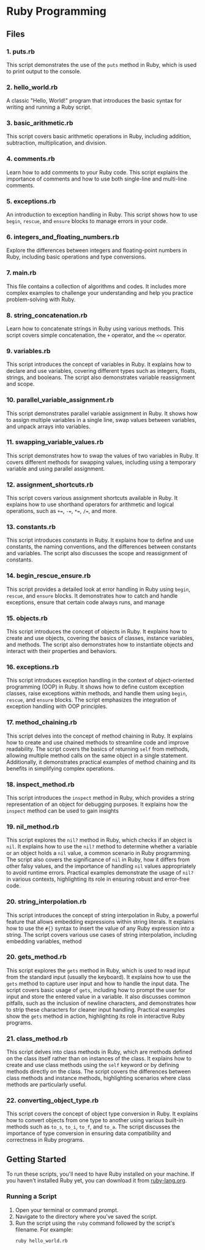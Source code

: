 # Ruby Programming

## Files

### 1. puts.rb
This script demonstrates the use of the `puts` method in Ruby, which is used to print output to the console.

### 2. hello_world.rb
A classic "Hello, World!" program that introduces the basic syntax for writing and running a Ruby script.

### 3. basic_arithmetic.rb
This script covers basic arithmetic operations in Ruby, including addition, subtraction, multiplication, and division.

### 4. comments.rb
Learn how to add comments to your Ruby code. This script explains the importance of comments and how to use both single-line and multi-line comments.

### 5. exceptions.rb
An introduction to exception handling in Ruby. This script shows how to use `begin`, `rescue`, and `ensure` blocks to manage errors in your code.

### 6. integers_and_floating_numbers.rb
Explore the differences between integers and floating-point numbers in Ruby, including basic operations and type conversions.

### 7. main.rb
This file contains a collection of algorithms and codes. It includes more complex examples to challenge your understanding and help you practice problem-solving with Ruby.

### 8. string_concatenation.rb
Learn how to concatenate strings in Ruby using various methods. This script covers simple concatenation, the `+` operator, and the `<<` operator.

### 9. variables.rb
This script introduces the concept of variables in Ruby. It explains how to declare and use variables, covering different types such as integers, floats, strings, and booleans. The script also demonstrates variable reassignment and scope.

### 10. parallel_variable_assignment.rb
This script demonstrates parallel variable assignment in Ruby. It shows how to assign multiple variables in a single line, swap values between variables, and unpack arrays into variables.

### 11. swapping_variable_values.rb
This script demonstrates how to swap the values of two variables in Ruby. It covers different methods for swapping values, including using a temporary variable and using parallel assignment.

### 12. assignment_shortcuts.rb
This script covers various assignment shortcuts available in Ruby. It explains how to use shorthand operators for arithmetic and logical operations, such as `+=`, `-=`, `*=`, `/=`, and more.

### 13. constants.rb
This script introduces constants in Ruby. It explains how to define and use constants, the naming conventions, and the differences between constants and variables. The script also discusses the scope and reassignment of constants.

### 14. begin_rescue_ensure.rb
This script provides a detailed look at error handling in Ruby using `begin`, `rescue`, and `ensure` blocks. It demonstrates how to catch and handle exceptions, ensure that certain code always runs, and manage

### 15. objects.rb
This script introduces the concept of objects in Ruby. It explains how to create and use objects, covering the basics of classes, instance variables, and methods. The script also demonstrates how to instantiate objects and interact with their properties and behaviors.

### 16. exceptions.rb
This script introduces exception handling in the context of object-oriented programming (OOP) in Ruby. It shows how to define custom exception classes, raise exceptions within methods, and handle them using `begin`, `rescue`, and `ensure` blocks. The script emphasizes the integration of exception handling with OOP principles.

### 17. method_chaining.rb
This script delves into the concept of method chaining in Ruby. It explains how to create and use chained methods to streamline code and improve readability. The script covers the basics of returning `self` from methods, allowing multiple method calls on the same object in a single statement. Additionally, it demonstrates practical examples of method chaining and its benefits in simplifying complex operations.

### 18. inspect_method.rb
This script introduces the `inspect` method in Ruby, which provides a string representation of an object for debugging purposes. It explains how the `inspect` method can be used to gain insights

### 19. nil_method.rb
This script explores the `nil?` method in Ruby, which checks if an object is `nil`. It explains how to use the `nil?` method to determine whether a variable or an object holds a `nil` value, a common scenario in Ruby programming. The script also covers the significance of `nil` in Ruby, how it differs from other falsy values, and the importance of handling `nil` values appropriately to avoid runtime errors. Practical examples demonstrate the usage of `nil?` in various contexts, highlighting its role in ensuring robust and error-free code.

### 20. string_interpolation.rb
This script introduces the concept of string interpolation in Ruby, a powerful feature that allows embedding expressions within string literals. It explains how to use the `#{}` syntax to insert the value of any Ruby expression into a string. The script covers various use cases of string interpolation, including embedding variables, method

### 20. gets_method.rb
This script explores the `gets` method in Ruby, which is used to read input from the standard input (usually the keyboard). It explains how to use the `gets` method to capture user input and how to handle the input data. The script covers basic usage of `gets`, including how to prompt the user for input and store the entered value in a variable. It also discusses common pitfalls, such as the inclusion of newline characters, and demonstrates how to strip these characters for cleaner input handling. Practical examples show the `gets` method in action, highlighting its role in interactive Ruby programs.

### 21. class_method.rb
This script delves into class methods in Ruby, which are methods defined on the class itself rather than on instances of the class. It explains how to create and use class methods using the `self` keyword or by defining methods directly on the class. The script covers the differences between class methods and instance methods, highlighting scenarios where class methods are particularly useful.

### 22. converting_object_type.rb
This script covers the concept of object type conversion in Ruby. It explains how to convert objects from one type to another using various built-in methods such as `to_s`, `to_i`, `to_f`, and `to_a`. The script discusses the importance of type conversion in ensuring data compatibility and correctness in Ruby programs.


## Getting Started

To run these scripts, you'll need to have Ruby installed on your machine. If you haven't installed Ruby yet, you can download it from [ruby-lang.org](https://www.ruby-lang.org/en/downloads/).

### Running a Script

1. Open your terminal or command prompt.
2. Navigate to the directory where you've saved the script.
3. Run the script using the `ruby` command followed by the script's filename. For example:
   ```sh
   ruby hello_world.rb
